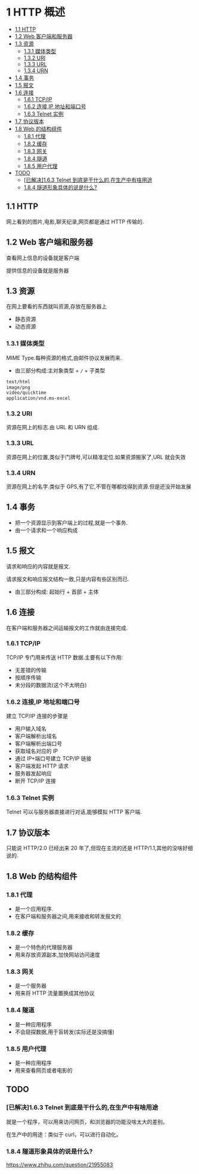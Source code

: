 # 1 HTTP 概述

- [1.1 HTTP](#11-http)
- [1.2 Web 客户端和服务器](#12-web-客户端和服务器)
- [1.3 资源](#13-资源)
  - [1.3.1 媒体类型](#131-媒体类型)
  - [1.3.2 URI](#132-uri)
  - [1.3.3 URL](#133-url)
  - [1.3.4 URN](#134-urn)
- [1.4 事务](#14-事务)
- [1.5 报文](#15-报文)
- [1.6 连接](#16-连接)
  - [1.6.1 TCP/IP](#161-tcpip)
  - [1.6.2 连接,IP 地址和端口号](#162-连接ip-地址和端口号)
  - [1.6.3 Telnet 实例](#163-telnet-实例)
- [1.7 协议版本](#17-协议版本)
- [1.8 Web 的结构组件](#18-web-的结构组件)
  - [1.8.1 代理](#181-代理)
  - [1.8.2 缓存](#182-缓存)
  - [1.8.3 网关](#183-网关)
  - [1.8.4 隧道](#184-隧道)
  - [1.8.5 用户代理](#185-用户代理)
- [TODO](#todo)
  - [[已解决]1.6.3 Telnet 到底是干什么的,在生产中有啥用途](#已解决163-telnet-到底是干什么的在生产中有啥用途)
  - [1.8.4 隧道形象具体的说是什么?](#184-隧道形象具体的说是什么)

## 1.1 HTTP

网上看到的图片,电影,聊天纪录,网页都是通过 HTTP 传输的.

## 1.2 Web 客户端和服务器

查看网上信息的设备就是客户端

提供信息的设备就是服务器

## 1.3 资源

在网上要看的东西就叫资源,存放在服务器上

- 静态资源
- 动态资源

### 1.3.1 媒体类型

MIME Type.每种资源的格式,由邮件协议发展而来.

- 由三部分构成:主对象类型 + `/` + 子类型

```bash
text/html
image/png
video/quicktime
application/vnd.ms-excel
```

### 1.3.2 URI

资源在网上的标志.由 URL 和 URN 组成.

### 1.3.3 URL

资源在网上的位置,类似于门牌号,可以精准定位.如果资源搬家了,URL 就会失效

### 1.3.4 URN

资源在网上的名字.类似于 GPS,有了它,不管在哪都找得到资源.但是还没开始发展

## 1.4 事务

- 把一个资源显示到客户端上的过程,就是一个事务.
- 由一个请求和一个响应构成

## 1.5 报文

请求和响应的内容就是报文.

请求报文和响应报文结构一致,只是内容有些区别而已.

- 由三部分构成: 起始行 + 首部 + 主体

## 1.6 连接

在客户端和服务器之间运输报文的工作就由连接完成.

### 1.6.1 TCP/IP

TCP/IP 专门用来传送 HTTP 数据.主要有以下作用:

- 无差错的传输
- 按顺序传输
- 未分段的数据流(这个不太明白)

### 1.6.2 连接,IP 地址和端口号

建立 TCP/IP 连接的步骤是

- 用户输入域名
- 客户端解析出域名
- 客户端解析出端口号
- 获取域名对应的 IP
- 通过 IP+端口号建立 TCP/IP 链接
- 客户端发起 HTTP 请求
- 服务器发起响应
- 断开 TCP/IP 连接

### 1.6.3 Telnet 实例

Telnet 可以与服务器直接进行对话,能够模拟 HTTP 客户端.

## 1.7 协议版本

只能说 HTTP/2.0 已经出来 20 年了,但现在主流的还是 HTTP/1.1,其他的没啥好细说的.

## 1.8 Web 的结构组件

### 1.8.1 代理

- 是一个应用程序.
- 在客户端和服务器之间,用来接收和转发报文的

### 1.8.2 缓存

- 是一个特色的代理服务器
- 用来存放资源副本,加快网站访问速度

### 1.8.3 网关

- 是一个服务器
- 用来将 HTTP 流量置换成其他协议

### 1.8.4 隧道

- 是一种应用程序
- 不会窥探数据,用于盲转发(实际还是没搞懂)

### 1.8.5 用户代理

- 是一种应用程序
- 用来查看网页或者电影的

## TODO

### [已解决]1.6.3 Telnet 到底是干什么的,在生产中有啥用途

就是一个程序，可以用来访问网页，和浏览器的功能没啥太大的差别。

在生产中的用途：类似于 curl，可以进行自动化。

### 1.8.4 隧道形象具体的说是什么?

https://www.zhihu.com/question/21955083
